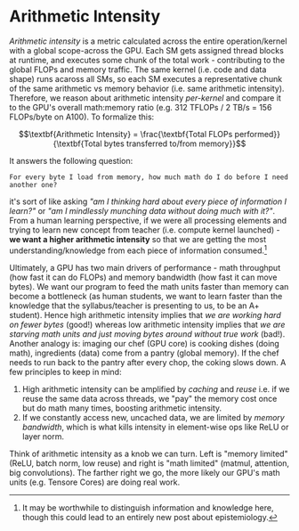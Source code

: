 # Arithmetic Intensity

_Arithmetic intensity_ is a metric calculated across the entire operation/kernel with a global scope-across the GPU. Each SM gets assigned thread blocks at runtime, and executes some chunk of the total work - contributing to the global FLOPs and memory traffic. The same kernel (i.e. code and data shape) runs acaross all SMs, so each SM executes a representative chunk of the same arithmetic vs memory behavior (i.e. same arithmetic intensity). Therefore, we reason about arithmetic intensity _per-kernel_ and compare it to the GPU's overall math:memory ratio (e.g. 312 TFLOPs / 2 TB/s = 156 FLOPs/byte on A100). To formalize this:

$$\textbf{Arithmetic Intensity} = \frac{\textbf{Total FLOPs performed}}{\textbf{Total bytes transferred to/from memory}}$$

It answers the following question:
```
For every byte I load from memory, how much math do I do before I need another one?
```
it's sort of like asking _"am I thinking hard about every piece of information I learn?"_ or _"am I mindlessly munching data without doing much with it?"_. From a human learning perspective, if we were all processing elements and trying to learn new concept from teacher (i.e. compute kernel launched) - **we want a higher arithmetic intensity** so that we are getting the most understanding/knowledge from each piece of information consumed.[^1] 

Ultimately, a GPU has two main drivers of performance - math throughput (how fast it can do FLOPs) and memory bandwidth (how fast it can move bytes). We want our program to feed the math units faster than memory can become a bottleneck (as human students, we want to learn faster than the knowledge that the syllabus/teacher is presenting to us, to be an A+ student). Hence high arithmetic intensity implies that _we are working hard on fewer bytes_ (good!) whereas low arithmetic intensity implies that _we are starving math units and just moving bytes around without true work_ (bad!). Another analogy is: imaging our chef (GPU core) is cooking dishes (doing math), ingredients (data) come from a pantry (global memory). If the chef needs to run back to the pantry after every chop, the coking slows down. A few principles to keep in mind:

1. High arithmetic intensity can be amplified by _caching_ and _reuse_ i.e. if we reuse the same data across threads, we "pay" the memory cost once but do math many times, boosting arithmetic intensity.
2. If we constantly access new, uncached data, we are limited by _memory bandwidth_, which is what kills intensity in element-wise ops like ReLU or layer norm. 

Think of arithmetic intensity as a knob we can turn. Left is "memory limited" (ReLU, batch norm, low reuse) and right is "math limited" (matmul, attention, big convolutions). The farther right we go, the more likely our GPU's math units (e.g. Tensore Cores) are doing real work.

[^1]: It may be worthwhile to distinguish information and knowledge here, though this could lead to an entirely new post about epistemiology. 
